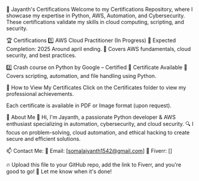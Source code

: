📜 Jayanth's Certifications
Welcome to my Certifications Repository, where I showcase my expertise in Python, AWS, Automation, and Cybersecurity. These certifications validate my skills in cloud computing, scripting, and security.

🏆 Certifications
1️⃣ AWS Cloud Practitioner (In Progress)
📅 Expected Completion: 2025 Around april ending.
🔹 Covers AWS fundamentals, cloud security, and best practices.

2️⃣ Crash course on Python by Google – Certified
📜 Certificate Available 
🔹 Covers scripting, automation, and file handling using Python.

📂 How to View My Certificates
Click on the Certificates folder to view my professional achievements.

Each certificate is available in PDF or Image format (upon request).

🚀 About Me
👋 Hi, I'm Jayanth, a passionate Python developer & AWS enthusiast specializing in automation, cybersecurity, and cloud security.
🔍 I focus on problem-solving, cloud automation, and ethical hacking to create secure and efficient solutions.

📫 Contact Me:
📩 Email: [somalajyanth1542@gmail.com]
🔗 Fiverr: []

🔥 Upload this file to your GitHub repo, add the link to Fiverr, and you're good to go! 🚀 Let me know when it's done!








